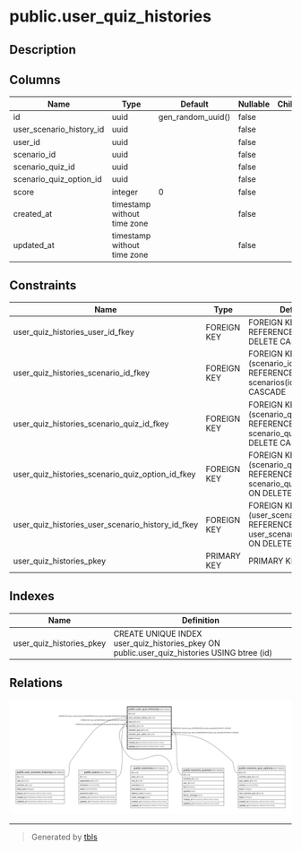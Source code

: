 # public.user_quiz_histories

## Description

## Columns

| Name | Type | Default | Nullable | Children | Parents | Comment |
| ---- | ---- | ------- | -------- | -------- | ------- | ------- |
| id | uuid | gen_random_uuid() | false |  |  |  |
| user_scenario_history_id | uuid |  | false |  | [public.user_scenario_histories](public.user_scenario_histories.md) |  |
| user_id | uuid |  | false |  | [public.users](public.users.md) |  |
| scenario_id | uuid |  | false |  | [public.scenarios](public.scenarios.md) |  |
| scenario_quiz_id | uuid |  | false |  | [public.scenario_quizzes](public.scenario_quizzes.md) |  |
| scenario_quiz_option_id | uuid |  | false |  | [public.scenario_quiz_options](public.scenario_quiz_options.md) |  |
| score | integer | 0 | false |  |  |  |
| created_at | timestamp without time zone |  | false |  |  |  |
| updated_at | timestamp without time zone |  | false |  |  |  |

## Constraints

| Name | Type | Definition |
| ---- | ---- | ---------- |
| user_quiz_histories_user_id_fkey | FOREIGN KEY | FOREIGN KEY (user_id) REFERENCES users(id) ON DELETE CASCADE |
| user_quiz_histories_scenario_id_fkey | FOREIGN KEY | FOREIGN KEY (scenario_id) REFERENCES scenarios(id) ON DELETE CASCADE |
| user_quiz_histories_scenario_quiz_id_fkey | FOREIGN KEY | FOREIGN KEY (scenario_quiz_id) REFERENCES scenario_quizzes(id) ON DELETE CASCADE |
| user_quiz_histories_scenario_quiz_option_id_fkey | FOREIGN KEY | FOREIGN KEY (scenario_quiz_option_id) REFERENCES scenario_quiz_options(id) ON DELETE CASCADE |
| user_quiz_histories_user_scenario_history_id_fkey | FOREIGN KEY | FOREIGN KEY (user_scenario_history_id) REFERENCES user_scenario_histories(id) ON DELETE CASCADE |
| user_quiz_histories_pkey | PRIMARY KEY | PRIMARY KEY (id) |

## Indexes

| Name | Definition |
| ---- | ---------- |
| user_quiz_histories_pkey | CREATE UNIQUE INDEX user_quiz_histories_pkey ON public.user_quiz_histories USING btree (id) |

## Relations

![er](public.user_quiz_histories.svg)

---

> Generated by [tbls](https://github.com/k1LoW/tbls)
